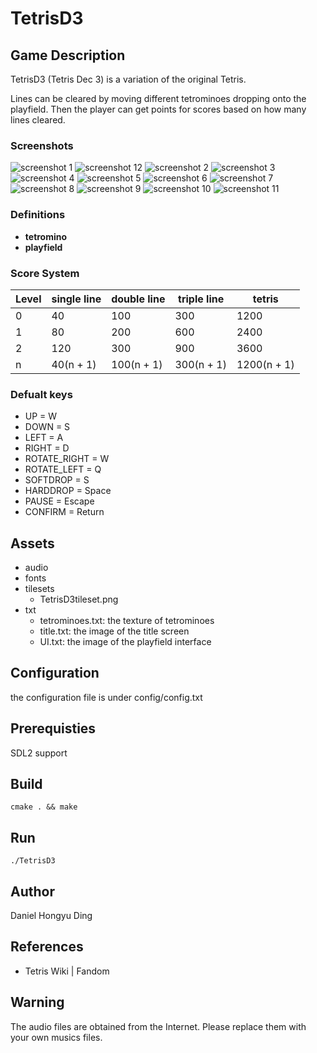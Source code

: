 # TetrisD3
## Game Description
TetrisD3 (Tetris Dec 3) is a variation of the original Tetris.

Lines can be cleared by moving different tetrominoes dropping onto the playfield. Then the player can get points for scores based on how many lines cleared.
### Screenshots
![screenshot 1](screenshots/title.png)
![screenshot 12](screenshots/countdown.png)
![screenshot 2](screenshots/gameplay001.png)
![screenshot 3](screenshots/paused.png)
![screenshot 4](screenshots/gameplay002.png)
![screenshot 5](screenshots/gameplay003.png)
![screenshot 6](screenshots/gameplay004.png)
![screenshot 7](screenshots/gameplay005.png)
![screenshot 8](screenshots/gameplay006.png)
![screenshot 9](screenshots/gameplay007.png)
![screenshot 10](screenshots/gameover.png)
![screenshot 11](screenshots/scores.png)
### Definitions
- **tetromino**
- **playfield**
### Score System
| Level | single line | double line | triple line | tetris |
| --- | --- | --- | --- | --- |
| 0 | 40 | 100 | 300 | 1200 |
| 1 | 80 | 200 | 600 | 2400 |
| 2 | 120 | 300 | 900 | 3600 |
| n | 40(n + 1) | 100(n + 1) | 300(n + 1) | 1200(n + 1) |
### Defualt keys
* UP = W
* DOWN = S
* LEFT = A
* RIGHT = D
* ROTATE_RIGHT = W
* ROTATE_LEFT = Q
* SOFTDROP = S
* HARDDROP = Space
* PAUSE = Escape
* CONFIRM = Return
## Assets
- audio
- fonts
- tilesets
    - TetrisD3tileset.png
- txt
    - tetrominoes.txt: the texture of tetrominoes
    - title.txt: the image of the title screen
    - UI.txt: the image of the playfield interface
## Configuration
the configuration file is under config/config.txt
## Prerequisties
SDL2 support
## Build
```
cmake . && make
```
## Run
```
./TetrisD3
```
## Author
Daniel Hongyu Ding
## References
- Tetris Wiki | Fandom
## Warning
The audio files are obtained from the Internet. Please replace them with your own musics files.